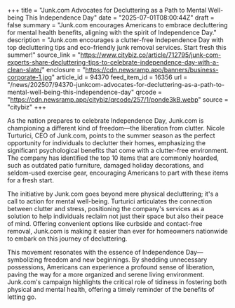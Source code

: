 +++
title = "Junk.com Advocates for Decluttering as a Path to Mental Well-being This Independence Day"
date = "2025-07-01T08:00:44Z"
draft = false
summary = "Junk.com encourages Americans to embrace decluttering for mental health benefits, aligning with the spirit of Independence Day."
description = "Junk.com encourages a clutter-free Independence Day with top decluttering tips and eco-friendly junk removal services. Start fresh this summer!"
source_link = "https://www.citybiz.co/article/712795/junk-com-experts-share-decluttering-tips-to-celebrate-independence-day-with-a-clean-slate/"
enclosure = "https://cdn.newsramp.app/banners/business-corporate-1.jpg"
article_id = 94370
feed_item_id = 16356
url = "/news/202507/94370-junkcom-advocates-for-decluttering-as-a-path-to-mental-well-being-this-independence-day"
qrcode = "https://cdn.newsramp.app/citybiz/qrcode/257/1/ponde3kB.webp"
source = "citybiz"
+++

<p>As the nation prepares to celebrate Independence Day, Junk.com is championing a different kind of freedom—the liberation from clutter. Nicole Turturici, CEO of Junk.com, points to the summer season as the perfect opportunity for individuals to declutter their homes, emphasizing the significant psychological benefits that come with a clutter-free environment. The company has identified the top 10 items that are commonly hoarded, such as outdated patio furniture, damaged holiday decorations, and seldom-used exercise gear, encouraging Americans to part with these items for a fresh start.</p><p>The initiative by Junk.com goes beyond mere physical decluttering; it's a call to action for mental well-being. Turturici articulates the connection between clutter and stress, positioning the company's services as a solution to help individuals reclaim not just their space but also their peace of mind. Offering convenient options like curbside and contact-free removal, Junk.com is making it easier than ever for homeowners nationwide to embark on this journey of decluttering.</p><p>This movement resonates with the essence of Independence Day—symbolizing freedom and new beginnings. By shedding unnecessary possessions, Americans can experience a profound sense of liberation, paving the way for a more organized and serene living environment. Junk.com's campaign highlights the critical role of tidiness in fostering both physical and mental health, offering a timely reminder of the benefits of letting go.</p>